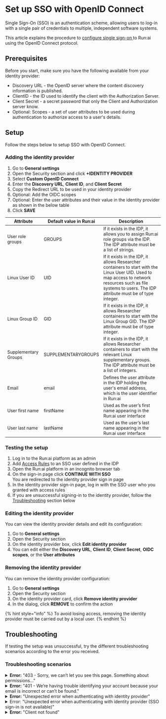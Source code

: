 # Set up SSO with OpenID Connect

Single Sign-On (SSO) is an authentication scheme, allowing users to log-in with a single pair of credentials to multiple, independent software systems.

This article explains the procedure to [configure single sign-on ](../authentication-and-authorization.md#single-sign-on-sso)to Run:ai using the OpenID Connect protocol.

## Prerequisites

Before you start, make sure you have the following available from your identity provider:

* Discovery URL - the OpenID server where the content discovery information is published.
* ClientID - the ID used to identify the client with the Authorization Server.
* Client Secret - a secret password that only the Client and Authorization server know.
* Optional: Scopes - a set of user attributes to be used during authentication to authorize access to a user's details.

## Setup

Follow the steps below to setup SSO with OpenID Connect.

### Adding the identity provider

1. Go to **General settings**
2. Open the Security section and click **+IDENTITY PROVIDER**
3. Select **Custom OpenID Connect**
4. Enter the **Discovery URL**, **Client ID**, and **Client Secret**
5. Copy the Redirect URL to be used in your identity provider
6. Optional: Add the OIDC scopes
7. Optional: Enter the user attributes and their value in the identity provider as shown in the below table
8. Click **SAVE**

| Attribute            | Default value in Run:ai | Description                                                                                                                                                                                                  |
| -------------------- | ----------------------- | ------------------------------------------------------------------------------------------------------------------------------------------------------------------------------------------------------------ |
| User role groups     | GROUPS                  | If it exists in the IDP, it allows you to assign Run:ai role groups via the IDP. The IDP attribute must be a list of strings.                                                                                |
| Linux User ID        | UID                     | If it exists in the IDP, it allows Researcher containers to start with the Linux User UID. Used to map access to network resources such as file systems to users. The IDP attribute must be of type integer. |
| Linux Group ID       | GID                     | If it exists in the IDP, it allows Researcher containers to start with the Linux Group GID. The IDP attribute must be of type integer.                                                                       |
| Supplementary Groups | SUPPLEMENTARYGROUPS     | If it exists in the IDP, it allows Researcher containers to start with the relevant Linux supplementary groups. The IDP attribute must be a list of integers.                                                |
| Email                | email                   | Defines the user attribute in the IDP holding the user's email address, which is the user identifier in Run:ai                                                                                               |
| User first name      | firstName               | Used as the user’s first name appearing in the Run:ai user interface                                                                                                                                         |
| User last name       | lastName                | Used as the user’s last name appearing in the Run:ai user interface                                                                                                                                          |

### Testing the setup

1. Log in to the Run:ai platform as an admin
2. Add [Access Rules](../accessrules.md) to an SSO user defined in the IDP
3. Open the Run:ai platform in an incognito browser tab
4. On the sign-in page click **CONTINUE WITH SSO**\
   You are redirected to the identity provider sign in page
5. In the identity provider sign-in page, log in with the SSO user who you granted with access rules
6. If you are unsuccessful signing-in to the identity provider, follow the [Troubleshooting](openidconnect.md#troubleshooting) section below

### Editing the identity provider

You can view the identity provider details and edit its configuration:

1. Go to **General settings**
2. Open the Security section
3. On the identity provider box, click **Edit identity provider**
4. You can edit either the **Discovery URL**, **Client ID**, **Client Secret**, **OIDC scopes**, or the **User attributes**

### Removing the identity provider

You can remove the identity provider configuration:

1. Go to **General settings**
2. Open the Security section
3. On the identity provider card, click **Remove identity provider**
4. In the dialog, click **REMOVE** to confirm the action

{% hint style="info" %}
To avoid losing access, removing the identity provider must be carried out by a local user.
{% endhint %}

## Troubleshooting

If testing the setup was unsuccessful, try the different troubleshooting scenarios according to the error you received.

### Troubleshooting scenarios

<details>

<summary><strong>Error:</strong> "403 - Sorry, we can’t let you see this page. Something about permissions…"</summary>

**Description:** The authenticated user is missing permissions

**Mitigation**:

1. Validate either the user or its related group/s are assigned with access rules
2. Validate groups attribute is available in the configured OIDC Scopes
3. Validate the user’s groups attribute is mapped correctly

**Advanced:**

1. Open the Chrome DevTools: Right-click on page → Inspect → Console tab
2. Run the following command to retrieve and paste the user’s token: `localStorage.token;`
3. Paste in [https://jwt.io](https://jwt.io/)
4. Under the Payload section validate the values of the user’s attribute

</details>

<details>

<summary><strong>Error:</strong> "401 - We’re having trouble identifying your account because your email is incorrect or can’t be found."</summary>

**Description:** Authentication failed because email attribute was not found.

**Mitigation**:

1. Validate email attribute is available in the configured OIDC Scopes
2. Validate the user’s email attribute is mapped correctly

</details>

<details>

<summary><strong>Error:</strong> "Unexpected error when authenticating with identity provider"</summary>

**Description:** User authentication failed

![](img/openshift-identityerror.png)

**Mitigation**: Validate the the configured OIDC Scopes exist and match the Identity Provider’s available scopes

**Advanced:** Look for the specific error message in the URL address

</details>

<details>

<summary>Error: "Unexpected error when authenticating with identity provider (SSO sign-in is not available)"</summary>

**Description:** User authentication failed

![](img/openid-unexpected.png)

**Mitigation**:

1. Validate the the configured OIDC scope exists in the Identity Provider
2. Validate the configured Client Secret match the Client Secret in the Identity Provider

**Advanced:** Look for the specific error message in the URL address

</details>

<details>

<summary><strong>Error:</strong> "Client not found"</summary>

**Description:** OIDC Client ID was not found in the Identity Provider

**Mitigation**: Validate the the configured Client ID matches the Identity Provider Client ID

</details>
